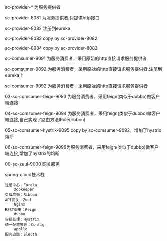 sc-provider-* 为服务提供者

sc-provider-8081 为服务提供者,只提供http接口

sc-provider-8082 注册到eureka

sc-provider-8083 copy by sc-provider-8082

sc-provider-8084 copy by sc-provider-8082

sc-comsumer-9091 为服务消费者，采用原始的http直接请求服务提供者

sc-comsumer-9092 为服务消费者，采用原始的http直接请求服务提供者,注册到eureka上

sc-comsumer-9092 为服务消费者，采用原始的http直接请求服务提供者

03-sc-comsumer-feign-9093 为服务消费者，采用feign(类似于dubbo)做客户端连接

04-sc-comsumer-feign-9094 为服务消费者，采用feign(类似于dubbo)做客户端连接,自己实现了路由方法IRule(ribbon)

05-sc-comsumer-hystrix-9095 copy by sc-comsumer-9092，增加了hystrix熔断

06-sc-comsumer-feign-9096为服务消费者，采用feign(类似于dubbo)做客户端连接,增加了hystrix的熔断

00-sc-zuul-9000 网关服务

spring-cloud技术栈
<br/>

    注册中心：Eureka
        zookeeper
    负载均衡：Ribbon
    API网关：Zuul
        Nginx
    REST调用：Feign
        dubbo
    容错处理：Hystrix
    统一配置管理：Config
        apollo
    服务追踪：Sleuth